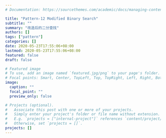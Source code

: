 ```yaml
---
# Documentation: https://sourcethemes.com/academic/docs/managing-content/

title: "Pattern-12 Modified Binary Search"
subtitle: ""
summary: "改造后的二分查找"
authors: []
tags: ["pattern"]
categories: []
date: 2020-05-23T17:55:06+08:00
lastmod: 2020-05-23T17:55:06+08:00
featured: false
draft: false

# Featured image
# To use, add an image named `featured.jpg/png` to your page's folder.
# Focal points: Smart, Center, TopLeft, Top, TopRight, Left, Right, BottomLeft, Bottom, BottomRight.
image:
  caption: ""
  focal_point: ""
  preview_only: false

# Projects (optional).
#   Associate this post with one or more of your projects.
#   Simply enter your project's folder or file name without extension.
#   E.g. `projects = ["internal-project"]` references `content/project/deep-learning/index.md`.
#   Otherwise, set `projects = []`.
projects: []
---
```

